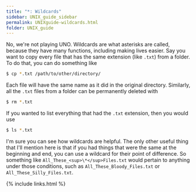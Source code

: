 ```yaml
---
title: "*: Wildcards"
sidebar: UNIX_guide_sidebar
permalink: UNIXguide-wildcards.html
folder: UNIX_guide
---
```


<link rel="stylesheet" href="css/theme-blue.css">

No, we're not playing UNO.
Wildcards are what asterisks are called, because they have many functions,
including making lives easier.
Say you want to copy every file that has the same extension (like `.txt`) from
a folder.
To do that, you can do something like
```bash
$ cp *.txt /path/to/other/directory/
```
Each file will have the same name as it did in the original directory.
Similarly, all the `.txt` files from a folder can be permanently deleted with
```bash
$ rm *.txt
```
If you wanted to list everything that had the `.txt` extension, then you would use
```bash
$ ls *.txt
```
I'm sure you can see how wildcards are helpful.
The only other useful thing that I'll mention here is that if you had things
that were the same at the beginning and end, you can use a wildcard for their
point of difference.
So something like `All_These_<sup>\*</sup>Files.txt` would pertain to anything
under those conditions, such as `All_These_Bloody_Files.txt` or
`All_These_Silly_Files.txt`.

{% include links.html %}
